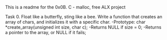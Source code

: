 This is a readme for the 0x0B. C - malloc, free ALX project

Task 0. Float like a butterfly, sting like a bee. Write a function that creates an array of chars, and initializes it with a specific char.
-Prototype: char *create_array(unsigned int size, char c);
-Returns NULL if size = 0;
-Returns a pointer to the array, or NULL if it fails;
